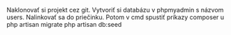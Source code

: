 Naklonovať si projekt cez git.
Vytvoriť si databázu v phpmyadmin s názvom users.
Nalinkovať sa do priečinku.
Potom v cmd spustiť príkazy composer u
                            php artisan migrate
                            php artisan db:seed

